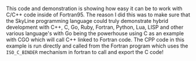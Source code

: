 This code and demonstration is showing how easy it can be to work with C/C++ code inside of Fortran95. The reason I did this was to make sure that the SkyLine programming language could truly demonstrate hybrid development with C++, C, Go, Ruby, Fortran, Python, Lua, LISP and other various language's with Go being the powerhouse using C as an example with CGO which will call C++ linked to Fortran code. The CPP code in this example is run directly and called from the Fortran program which uses the `ISO_C_BINDER` mechanism in fortran to call and export the C code!
